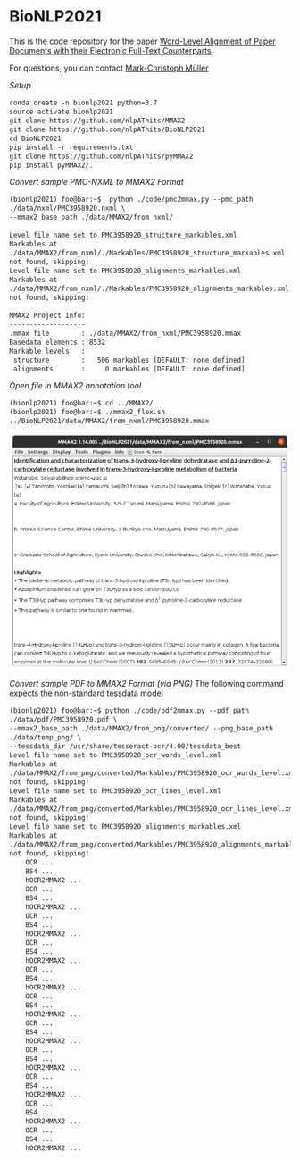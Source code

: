 # BioNLP2021

This is the code repository for the paper [Word-Level Alignment of Paper Documents with their Electronic Full-Text Counterparts](https://www.aclweb.org/anthology/2021.bionlp-1.19.pdf)


For questions, you can contact [Mark-Christoph Müller](mailto:mark-christoph.mueller@h-its.org?subject=bionlp2021)

*Setup*

```console
conda create -n bionlp2021 python=3.7
source activate bionlp2021
git clone https://github.com/nlpAThits/MMAX2
git clone https://github.com/nlpAThits/BioNLP2021
cd BioNLP2021
pip install -r requirements.txt
git clone https://github.com/nlpAThits/pyMMAX2
pip install pyMMAX2/.
```

*Convert sample PMC-NXML to MMAX2 Format*
```console
(bionlp2021) foo@bar:~$  python ./code/pmc2mmax.py --pmc_path ./data/nxml/PMC3958920.nxml \
--mmax2_base_path ./data/MMAX2/from_nxml/

Level file name set to PMC3958920_structure_markables.xml
Markables at ./data/MMAX2/from_nxml/./Markables/PMC3958920_structure_markables.xml not found, skipping!
Level file name set to PMC3958920_alignments_markables.xml
Markables at ./data/MMAX2/from_nxml/./Markables/PMC3958920_alignments_markables.xml not found, skipping!

MMAX2 Project Info:
-------------------
.mmax file        : ./data/MMAX2/from_nxml/PMC3958920.mmax
Basedata elements : 8532
Markable levels   :
 structure        :   506 markables [DEFAULT: none defined]
 alignments       :     0 markables [DEFAULT: none defined]
```

*Open file in MMAX2 annotation tool*
```console
(bionlp2021) foo@bar:~$ cd ../MMAX2/
(bionlp2021) foo@bar:~$ ./mmax2_flex.sh ../BioNLP2021/data/MMAX2/from_nxml/PMC3958920.mmax
```
![image info](./docs/images/mmax2_shot1.png)

*Convert sample PDF to MMAX2 Format (via PNG)*
The following command expects the non-standard tessdata model 
```console
(bionlp2021) foo@bar:~$ python ./code/pdf2mmax.py --pdf_path ./data/pdf/PMC3958920.pdf \
--mmax2_base_path ./data/MMAX2/from_png/converted/ --png_base_path ./data/temp_png/ \
--tessdata_dir /usr/share/tesseract-ocr/4.00/tessdata_best
Level file name set to PMC3958920_ocr_words_level.xml
Markables at ./data/MMAX2/from_png/converted/Markables/PMC3958920_ocr_words_level.xml not found, skipping!
Level file name set to PMC3958920_ocr_lines_level.xml
Markables at ./data/MMAX2/from_png/converted/Markables/PMC3958920_ocr_lines_level.xml not found, skipping!
Level file name set to PMC3958920_alignments_markables.xml
Markables at ./data/MMAX2/from_png/converted/Markables/PMC3958920_alignments_markables.xml not found, skipping!
	OCR ...
	BS4 ...
	hOCR2MMAX2 ...
	OCR ...
	BS4 ...
	hOCR2MMAX2 ...
	OCR ...
	BS4 ...
	hOCR2MMAX2 ...
	OCR ...
	BS4 ...
	hOCR2MMAX2 ...
	OCR ...
	BS4 ...
	hOCR2MMAX2 ...
	OCR ...
	BS4 ...
	hOCR2MMAX2 ...
	OCR ...
	BS4 ...
	hOCR2MMAX2 ...
	OCR ...
	BS4 ...
	hOCR2MMAX2 ...
	OCR ...
	BS4 ...
	hOCR2MMAX2 ...
	OCR ...
	BS4 ...
	hOCR2MMAX2 ...
	OCR ...
	BS4 ...
	hOCR2MMAX2 ...

```

